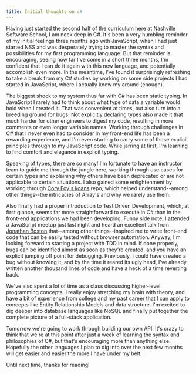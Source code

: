 ```yaml
---
title: Initial thoughts on c#
---
```


Having just started the second half of the curriculum here at Nashville Software School, I am neck deep in C#. It's been a very humbling reminder of my initial feelings three months ago with JavaScript, when I had just started NSS and was desperately trying to master the syntax and possibilities for my first programming language. But that reminder is encouraging, seeing how far I've come in a short three months, I'm confident that I can do it again with this new language, and potentially accomplish even more. In the meantime, I've found it surprisingly refreshing to take a break from my C# studies by working on some side projects I had started in JavaScript, where I actually know my around (enough).

The biggest shock to my system thus far with C# has been static typing. In JavaScript I rarely had to think about what type of data a variable would hold when I created it. That was convenient at times, but also turn into a breeding ground for bugs. Not explicitly declaring types also made it that much harder for other engineers to digest my code, resulting in more comments or even longer variable names. Working through challenges in C# that I never even had to consider in my front-end life has been a rewarding experience, and I'm even starting to carry some of those explicit principles through to my JavaScript code. While jarring at first, I'm learning to find comfort and elegance in explicit typing.

Speaking of types, there are so many! I'm fortunate to have an instructor team to guide me through the jungle here, working through use cases for certain types and explaining why others have been deprecated or are not applicable to certain situations. I also gained some enlightenment by working through [Cory Foy's koans](https://github.com/CoryFoy/DotNetKoans) repo, which helped understand--among other things--the intricacies of Array's and why we rarely use them.

Also finally had a proper introduction to Test Driven Development, which, at first glance, seems far more straightforward to execute in C# than in the front-end applications we had been developing. Funny side note, I attended a JavaScript meetup just last night and heard an excellent talk from [Jonathan Boston](https://twitter.com/bostonou) that--among other things--inspired me to write front-end code that can be easily tested without browser automation. Anyway, I'm looking forward to starting a project with TDD in mind. If done properly, bugs can be identified almost as soon as they're created, and you have an explicit jumping off point for debugging. Previously, I could have created a bug without knowing it, and by the time it reared its ugly head, I've already written another thousand lines of code and have a heck of a time reverting back.

We've also spent a lot of time as a class discussing higher-level programming concepts. I really enjoy stretching my brain with theory, and have a bit of experience from college and my past career that I can apply to concepts like Entity Relationship Models and data structure. I'm excited to dig deeper into database languages like NoSQL and finally put together the complete picture of a full-stack application.

Tomorrow we're going to work through building our own API. It's crazy to think that we're at this point after just a week of learning the syntax and philosophies of C#, but that's encouraging more than anything else. Hopefully the other languages I plan to dig into over the next few months will get easier and easier the more I have under my belt.

Until next time, thanks for reading!
